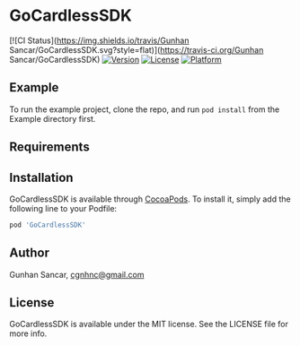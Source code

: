 # GoCardlessSDK

[![CI Status](https://img.shields.io/travis/Gunhan Sancar/GoCardlessSDK.svg?style=flat)](https://travis-ci.org/Gunhan Sancar/GoCardlessSDK)
[![Version](https://img.shields.io/cocoapods/v/GoCardlessSDK.svg?style=flat)](https://cocoapods.org/pods/GoCardlessSDK)
[![License](https://img.shields.io/cocoapods/l/GoCardlessSDK.svg?style=flat)](https://cocoapods.org/pods/GoCardlessSDK)
[![Platform](https://img.shields.io/cocoapods/p/GoCardlessSDK.svg?style=flat)](https://cocoapods.org/pods/GoCardlessSDK)

## Example

To run the example project, clone the repo, and run `pod install` from the Example directory first.

## Requirements

## Installation

GoCardlessSDK is available through [CocoaPods](https://cocoapods.org). To install
it, simply add the following line to your Podfile:

```ruby
pod 'GoCardlessSDK'
```

## Author

Gunhan Sancar, cgnhnc@gmail.com

## License

GoCardlessSDK is available under the MIT license. See the LICENSE file for more info.
